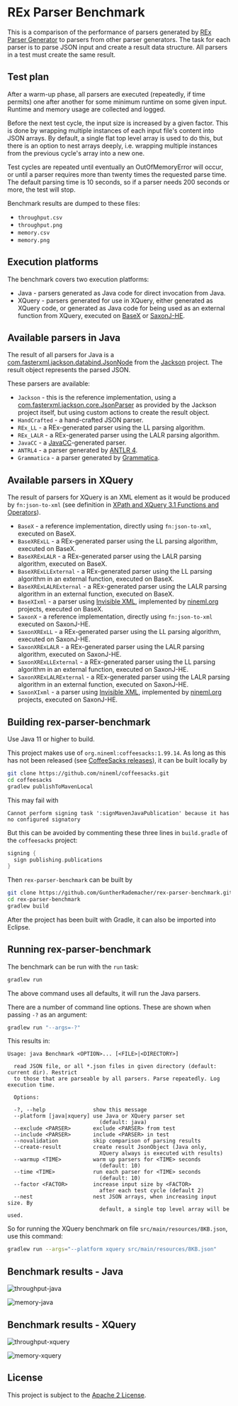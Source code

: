 # REx Parser Benchmark

This is a comparison of the performance of parsers generated by [REx Parser Generator](https://bottlecaps.de/rex) to parsers from other parser generators. The task for each parser is to parse JSON input and create a result data structure. All parsers in a test must create the same result.

## Test plan
After a warm-up phase, all parsers are executed (repeatedly, if time permits) one after another for some minimum runtime on some given input. Runtime and memory usage are collected and logged. 

Before the next test cycle, the input size is increased by a given factor. This is done by wrapping multiple instances of each input file's content into JSON arrays. By default, a single flat top level array is used to do this, but there is an option to nest arrays deeply, i.e. wrapping multiple instances from the previous cycle's array into a new one.

Test cycles are repeated until eventually an OutOfMemoryError will occur, or until a parser requires more than twenty times the requested parse time. The default parsing time is 10 seconds, so if a parser needs 200 seconds or more, the test will stop.

Benchmark results are dumped to these files:
* `throughput.csv`
* `throughput.png`
* `memory.csv`
* `memory.png`

## Execution platforms

The benchmark covers two execution platforms:
* Java - parsers generated as Java code for direct invocation from Java.
* XQuery - parsers generated for use in XQuery, either generated as XQuery code, or generated as Java code for being used as an external function from XQuery, executed on [BaseX](https://basex.org/) or [SaxonJ-HE](https://www.saxonica.com/products/products.xml).


## Available parsers in Java

The result of all parsers for Java is a [com.fasterxml.jackson.databind.JsonNode](http://fasterxml.github.io/jackson-databind/javadoc/2.14/com/fasterxml/jackson/databind/JsonNode.html) from the [Jackson](https://github.com/FasterXML/jackson) project. The result object represents the parsed JSON. 

These parsers are available:

* `Jackson` - this is the reference implementation, using a [com.fasterxml.jackson.core.JsonParser](http://fasterxml.github.io/jackson-core/javadoc/2.14/com/fasterxml/jackson/core/JsonParser.html) as provided by the Jackson project itself, but using custom actions to create the result object.
* `HandCrafted` - a hand-crafted JSON parser.
* `REx_LL` - a REx-generated parser using the LL parsing algorithm.
* `REx_LALR` - a REx-generated parser using the LALR parsing algorithm.
* `JavaCC` - a [JavaCC](https://javacc.github.io/javacc/)-generated parser.
* `ANTRL4` - a parser generated by [ANTLR 4](https://www.antlr.org/).
* `Grammatica` - a parser generated by [Grammatica](https://grammatica.percederberg.net/).

## Available parsers in XQuery
The result of parsers for XQuery is an XML element as it would be produced by `fn:json-to-xml` (see definition in [XPath and XQuery 3.1 Functions and Operators](https://www.w3.org/TR/xpath-functions-31/#func-json-to-xml)).

* `BaseX` - a reference implementation, directly using `fn:json-to-xml`, executed on BaseX.
* `BaseXRExLL` - a REx-generated parser using the LL parsing algorithm, executed on BaseX.
* `BaseXRExLALR` - a REx-generated parser using the LALR parsing algorithm, executed on BaseX.
* `BaseXRExLLExternal` - a REx-generated parser using the LL parsing algorithm in an external function, executed on BaseX.
* `BaseXRExLALRExternal` - a REx-generated parser using the LALR parsing algorithm in an external function, executed on BaseX.
* `BaseXIxml` - a parser using [Invisible XML](https://invisiblexml.org/), implemented by [nineml.org](https://github.com/nineml) projects, executed on BaseX.
* `SaxonX` - a reference implementation, directly using `fn:json-to-xml` executed on SaxonJ-HE.
* `SaxonXRExLL` - a REx-generated parser using the LL parsing algorithm, executed on SaxonJ-HE.
* `SaxonXRExLALR` - a REx-generated parser using the LALR parsing algorithm, executed on SaxonJ-HE.
* `SaxonXRExLLExternal` - a REx-generated parser using the LL parsing algorithm in an external function, executed on SaxonJ-HE.
* `SaxonXRExLALRExternal` - a REx-generated parser using the LALR parsing algorithm in an external function, executed on SaxonJ-HE.
* `SaxonXIxml` - a parser using [Invisible XML](https://invisiblexml.org/), implemented by [nineml.org](https://github.com/nineml) projects, executed on SaxonJ-HE.

## Building rex-parser-benchmark

Use Java 11 or higher to build.

This project makes use of `org.nineml:coffeesacks:1.99.14`. As long as this has not been released (see [CoffeeSacks releases](https://github.com/nineml/coffeesacks/releases)), it can be built locally by

```sh
git clone https://github.com/nineml/coffeesacks.git
cd coffeesacks
gradlew publishToMavenLocal
```

This may fail with

`Cannot perform signing task ':signMavenJavaPublication' because it has no configured signatory`

But this can be avoided by commenting these three lines in `build.gradle` of the `coffeesacks` project:

```gradle
signing {
  sign publishing.publications
}
```

Then `rex-parser-benchmark` can be built by

```sh
git clone https://github.com/GuntherRademacher/rex-parser-benchmark.git
cd rex-parser-benchmark 
gradlew build
```

After the project has been built with Gradle, it can also be imported into Eclipse.

## Running rex-parser-benchmark

The benchmark can be run with the `run` task:

```sh
gradlew run
```

The above command uses all defaults, it will run the Java parsers.

There are a number of command line options. These are shown when passing `-?` as an argument:

```sh
gradlew run "--args=-?"
```

This results in:

```log
Usage: java Benchmark <OPTION>... [<FILE>|<DIRECTORY>]

  read JSON file, or all *.json files in given directory (default: current dir). Restrict
  to those that are parseable by all parsers. Parse repeatedly. Log execution time.

  Options:

  -?, --help               show this message
  --platform [java|xquery] use Java or XQuery parser set
                             (default: java)
  --exclude <PARSER>       exclude <PARSER> from test
  --include <PARSER>       include <PARSER> in test
  --novalidation           skip comparison of parsing results
  --create-result          create result JsonObject (Java only,
                             XQuery always is executed with results)
  --warmup <TIME>          warm up parsers for <TIME> seconds
                             (default: 10)
  --time <TIME>            run each parser for <TIME> seconds
                             (default: 10)
  --factor <FACTOR>        increase input size by <FACTOR>
                             after each test cycle (default 2)
  --nest                   nest JSON arrays, when increasing input size. By
                             default, a single top level array will be used.
```

So for running the XQuery benchmark on file `src/main/resources/8KB.json`, use this command:

```sh
gradlew run --args="--platform xquery src/main/resources/8KB.json"
```

## Benchmark results - Java

![throughput-java](throughput-java.png)

![memory-java](memory-java.png)

## Benchmark results - XQuery

![throughput-xquery](throughput-xquery.png)

![memory-xquery](memory-xquery.png)

## License

This project is subject to the [Apache 2 License][ASL].

[ASL]: http://www.apache.org/licenses/LICENSE-2.0